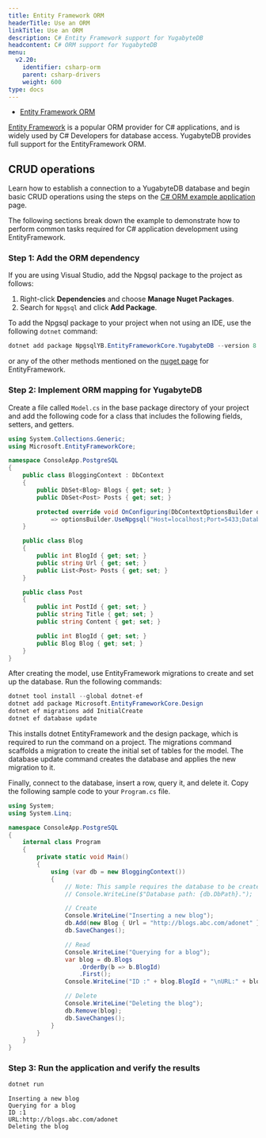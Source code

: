 ```yaml
---
title: Entity Framework ORM
headerTitle: Use an ORM
linkTitle: Use an ORM
description: C# Entity Framework support for YugabyteDB
headcontent: C# ORM support for YugabyteDB
menu:
  v2.20:
    identifier: csharp-orm
    parent: csharp-drivers
    weight: 600
type: docs
---
```


<ul class="nav nav-tabs-alt nav-tabs-yb">
  <li >
    <a href="../entityframework/" class="nav-link active">
      Entity Framework ORM
    </a>
  </li>

</ul>

[Entity Framework](https://docs.microsoft.com/en-us/ef/) is a popular ORM provider for C# applications, and is widely used by C# Developers for database access. YugabyteDB provides full support for the EntityFramework ORM.

## CRUD operations

Learn how to establish a connection to a YugabyteDB database and begin basic CRUD operations using the steps on the [C# ORM example application](../../orms/csharp/ysql-entity-framework/) page.

The following sections break down the example to demonstrate how to perform common tasks required for C# application development using EntityFramework.

### Step 1: Add the ORM dependency

If you are using Visual Studio, add the Npgsql package to the project as follows:

1. Right-click **Dependencies** and choose **Manage Nuget Packages**.
1. Search for `Npgsql` and click **Add Package**.

To add the Npgsql package to your project when not using an IDE, use the following `dotnet` command:

```csharp
dotnet add package NpgsqlYB.EntityFrameworkCore.YugabyteDB --version 8.0.4.1
```

or any of the other methods mentioned on the [nuget page](https://www.nuget.org/packages/Npgsql.EntityFrameworkCore.PostgreSQL) for EntityFramework.

### Step 2: Implement ORM mapping for YugabyteDB

Create a file called `Model.cs` in the base package directory of your project and add the following code for a class that includes the following fields, setters, and getters.

```csharp
using System.Collections.Generic;
using Microsoft.EntityFrameworkCore;

namespace ConsoleApp.PostgreSQL
{
    public class BloggingContext : DbContext
    {
        public DbSet<Blog> Blogs { get; set; }
        public DbSet<Post> Posts { get; set; }

        protected override void OnConfiguring(DbContextOptionsBuilder optionsBuilder)
            => optionsBuilder.UseNpgsql("Host=localhost;Port=5433;Database=yugabyte;Username=yugabyte;Password=yugabyte;Load Balance Hosts=true;Topology Keys=cloud1.datacenter1.rack1;Timeout=0;");
    }

    public class Blog
    {
        public int BlogId { get; set; }
        public string Url { get; set; }
        public List<Post> Posts { get; set; }
    }

    public class Post
    {
        public int PostId { get; set; }
        public string Title { get; set; }
        public string Content { get; set; }

        public int BlogId { get; set; }
        public Blog Blog { get; set; }
    }
}
```

After creating the model, use EntityFramework migrations to create and set up the database. Run the following commands:

```csharp
dotnet tool install --global dotnet-ef
dotnet add package Microsoft.EntityFrameworkCore.Design
dotnet ef migrations add InitialCreate
dotnet ef database update
```

This installs dotnet EntityFramework and the design package, which is required to run the command on a project. The migrations command scaffolds a migration to create the initial set of tables for the model. The database update command creates the database and applies the new migration to it.

Finally, connect to the database, insert a row, query it, and delete it. Copy the following sample code to your `Program.cs` file.

```cs
using System;
using System.Linq;

namespace ConsoleApp.PostgreSQL
{
    internal class Program
    {
        private static void Main()
        {
            using (var db = new BloggingContext())
            {
                // Note: This sample requires the database to be created before running.
                // Console.WriteLine($"Database path: {db.DbPath}.");

                // Create
                Console.WriteLine("Inserting a new blog");
                db.Add(new Blog { Url = "http://blogs.abc.com/adonet" });
                db.SaveChanges();

                // Read
                Console.WriteLine("Querying for a blog");
                var blog = db.Blogs
                    .OrderBy(b => b.BlogId)
                    .First();
                Console.WriteLine("ID :" + blog.BlogId + "\nURL:" + blog.Url);

                // Delete
                Console.WriteLine("Deleting the blog");
                db.Remove(blog);
                db.SaveChanges();
            }
        }
    }
}
```

### Step 3: Run the application and verify the results

```csharp
dotnet run
```

```output
Inserting a new blog
Querying for a blog
ID :1
URL:http://blogs.abc.com/adonet
Deleting the blog
```
